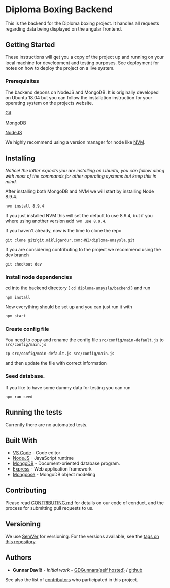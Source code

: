 # Diploma Boxing Backend

This is the backend for the Diploma boxing project. It handles all requests regarding data being displayed on the angular frontend.

## Getting Started

These instructions will get you a copy of the project up and running on your local machine for development and testing purposes. See deployment for notes on how to deploy the project on a live system.

### Prerequisites

The backend depons on NodeJS and MongoDB. It is originally developed on Ubuntu 18.04 but you can follow the installation instruction for your operating system on the projects website.

[Git](https://git-scm.com/book/en/v2/Getting-Started-Installing-Git)

[MongoDB](https://docs.mongodb.com/manual/installation/)

[NodeJS](https://nodejs.org/en/download/)

We highly recommend using a version manager for node like [NVM](https://github.com/creationix/nvm).

## Installing
*Notice! the latter expects you are installing on Ubuntu, you can follow along with most of the commands for other operating systems but keep this in mind.*

After installing both MongoDB and NVM we will start by installing Node 8.9.4.
```
nvm install 8.9.4
``` 

If you just installed NVM this will set the default to use 8.9.4, but if you where using another version add `nvm use 8.9.4`.


If you haven't already, now is the time to clone the repo
```
git clone git@git.mikligardur.com:HNI/diploma-umsysla.git
```

If you are considering contributing to the project we recommend using the dev branch
```
git checkout dev
```

### Install node dependencies
cd into the backend directory ( `cd diploma-umsysla/backend` ) and run 

```
npm install
```

Now everything should be set up and you can just run it with
```
npm start
```

### Create config file
You need to copy and rename the config file `src/config/main-default.js` to `src/config/main.js` 

```
cp src/config/main-default.js src/config/main.js
```
and then update the file with correct information

### Seed database.
If you like to have some dummy data for testing you can run
```
npm run seed
```

## Running the tests

Currently there are no automated tests.

## Built With

* [VS Code](https://code.visualstudio.com/Download) - Code editor
* [NodeJS](https://nodejs.org) - JavaScript runtime
* [MongoDB](https://www.mongodb.com/) - Document-oriented database program.
* [Express](https://expressjs.com/) - Web application framework
* [Mongoose](http://mongoosejs.com/) - MongoDB object modeling

## Contributing

Please read [CONTRIBUTING.md]() for details on our code of conduct, and the process for submitting pull requests to us.

## Versioning

We use [SemVer](http://semver.org/) for versioning. For the versions available, see the [tags on this repository](https://git.mikligardur.com/HNI/diploma-umsysla/tags). 

## Authors

* **Gunnar Davíð** - *Initial work* - [GDGunnars(self hosted)](http://git.mikligardur.com/gdgunnars) / [github](https://github.com/gdgunnars)

See also the list of [contributors](https://git.mikligardur.com/HNI/diploma-umsysla/graphs/dev) who participated in this project.

